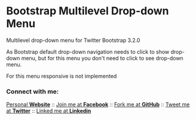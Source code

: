 Bootstrap Multilevel Drop-down Menu
==================================
<p>Multilevel drop-down menu for Twitter Bootstrap 3.2.0</p>
<p>As Bootstrap default drop-down navigation needs to click to show drop-down menu, but for this menu you don't need to click to see
 drop-down menu.
 </p>
<p>For this menu responsive is not implemented</p>

### Connect with me:

[Personal **Website**](http://www.aislamfaisal.com/) ::
[Join me at **Facebook**](https://www.facebook.com/arifulislam.me) ::
[Fork me at **GitHub**](https://github.com/aislamfaisal/) ::
[Tweet me at **Twitter**](https://www.twitter.com/aislamfaisal) ::
[Linked me at **Linkedin**](http://www.linkedin.com/in/aislamfaisal)
